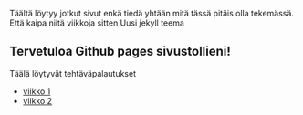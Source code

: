 Täältä löytyy jotkut sivut enkä tiedä yhtään 
mitä tässä pitäis olla tekemässä. 
Että kaipa niitä viikkoja sitten
Uusi jekyll teema
## Tervetuloa Github pages sivustollieni!
Täälä löytyvät tehtäväpalautukset
- [viikko 1](index.html)
- [viikko 2](index.md) 
